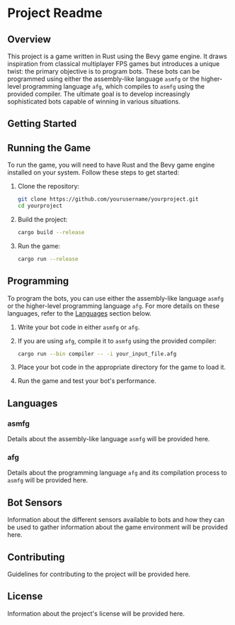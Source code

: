 # Project Readme

## Overview
This project is a game written in Rust using the Bevy game engine. It draws inspiration from classical multiplayer FPS games but introduces a unique twist: the primary objective is to program bots. These bots can be programmed using either the assembly-like language `asmfg` or the higher-level programming language `afg`, which compiles to `asmfg` using the provided compiler. The ultimate goal is to develop increasingly sophisticated bots capable of winning in various situations.

## Getting Started
## Running the Game
To run the game, you will need to have Rust and the Bevy game engine installed on your system. Follow these steps to get started:

1. Clone the repository:
   ```sh
   git clone https://github.com/yourusername/yourproject.git
   cd yourproject
   ```

2. Build the project:
   ```sh
   cargo build --release
   ```

3. Run the game:
   ```sh
   cargo run --release
   ```

## Programming
To program the bots, you can use either the assembly-like language `asmfg` or the higher-level programming language `afg`. For more details on these languages, refer to the [Languages](#languages) section below.

1. Write your bot code in either `asmfg` or `afg`.

2. If you are using `afg`, compile it to `asmfg` using the provided compiler:
   ```sh
   cargo run --bin compiler -- -i your_input_file.afg
   ```

3. Place your bot code in the appropriate directory for the game to load it.

4. Run the game and test your bot's performance.

## Languages

### asmfg
Details about the assembly-like language `asmfg` will be provided here.

### afg
Details about the programming language `afg` and its compilation process to `asmfg` will be provided here.

## Bot Sensors
Information about the different sensors available to bots and how they can be used to gather information about the game environment will be provided here.

## Contributing
Guidelines for contributing to the project will be provided here.

## License
Information about the project's license will be provided here.
